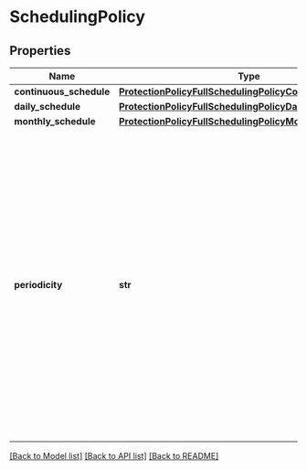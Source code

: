 # SchedulingPolicy

## Properties
Name | Type | Description | Notes
------------ | ------------- | ------------- | -------------
**continuous_schedule** | [**ProtectionPolicyFullSchedulingPolicyContinuousSchedule**](ProtectionPolicyFullSchedulingPolicyContinuousSchedule.md) |  | [optional] 
**daily_schedule** | [**ProtectionPolicyFullSchedulingPolicyDailySchedule**](ProtectionPolicyFullSchedulingPolicyDailySchedule.md) |  | [optional] 
**monthly_schedule** | [**ProtectionPolicyFullSchedulingPolicyMonthlySchedule**](ProtectionPolicyFullSchedulingPolicyMonthlySchedule.md) |  | [optional] 
**periodicity** | **str** | Specifies how often to start new Job Runs of a Protection Job. &#39;kDaily&#39; means new Job Runs start daily. &#39;kMonthly&#39; means new Job Runs start monthly. &#39;kContinuous&#39; means new Job Runs repetitively start at the beginning of the specified time interval (in hours or minutes). &#39;kOneOff&#39; means this is an additional schedule. | [optional] 

[[Back to Model list]](../README.md#documentation-for-models) [[Back to API list]](../README.md#documentation-for-api-endpoints) [[Back to README]](../README.md)


